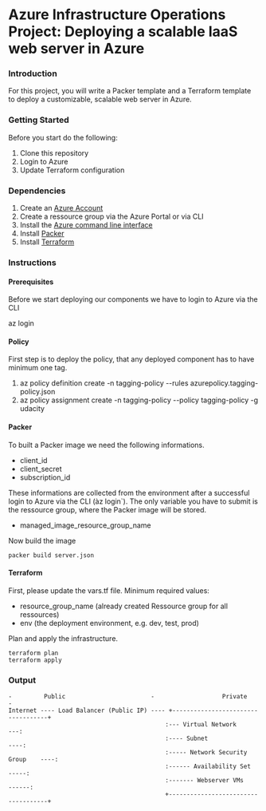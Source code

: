 # Azure Infrastructure Operations Project: Deploying a scalable IaaS web server in Azure

### Introduction
For this project, you will write a Packer template and a Terraform template to deploy a customizable, scalable web server in Azure.

### Getting Started

Before you start do the following:

1. Clone this repository
2. Login to Azure
3. Update Terraform configuration

### Dependencies
1. Create an [Azure Account](https://portal.azure.com) 
2. Create a ressource group via the Azure Portal or via CLI
3. Install the [Azure command line interface](https://docs.microsoft.com/en-us/cli/azure/install-azure-cli?view=azure-cli-latest)
4. Install [Packer](https://www.packer.io/downloads)
5. Install [Terraform](https://www.terraform.io/downloads.html)

### Instructions

#### Prerequisites
Before we start deploying our components we have to login to Azure via the CLI

az login

#### Policy
First step is to deploy the policy, that any deployed component has to have minimum one tag.

1. az policy definition create -n tagging-policy --rules azurepolicy.tagging-policy.json
2. az policy assignment create -n tagging-policy --policy tagging-policy -g udacity

#### Packer
To built a Packer image we need the following informations.

* client_id
* client_secret
* subscription_id

These informations are collected from the environment after a successful login to Azure via the CLI (àz login`). The only variable you have to submit is the ressource group, where the Packer image will be stored.

* managed_image_resource_group_name

Now build the image

    packer build server.json

#### Terraform

First, please update the vars.tf file. Minimum required values:

* resource_group_name (already created Ressource group for all ressources)
* env (the deployment environment, e.g. dev, test, prod)

Plan and apply the infrastructure.

    terraform plan
    terraform apply

### Output
    -         Public                        -                   Private              - 
    Internet ---- Load Balancer (Public IP) ---- +-----------------------------------+
                                                :--- Virtual Network              ---:
                                                :---- Subnet                     ----:
                                                :----- Network Security Group    ----:
                                                :------ Availability Set        -----:
                                                :------- Webserver VMs         ------:
                                                +------------------------------------+
                                 